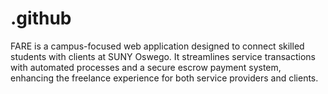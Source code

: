 # .github
FARE is a campus-focused web application designed to connect skilled students with clients at SUNY Oswego. It streamlines service transactions with automated processes and a secure escrow payment system, enhancing the freelance experience for both service providers and clients.
